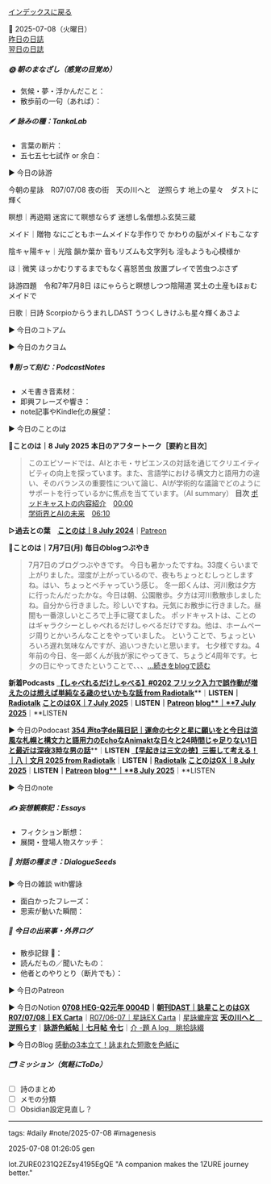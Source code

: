 [インデックスに戻る](../../../DialogueSeeds_2025-26.md)

📅 2025-07-08（火曜日）  
[昨日の日誌](20250707.md)  
[翌日の日誌](20250709.md)

##### 🌞 朝のまなざし（感覚の目覚め）
- 気候・夢・浮かんだこと：
- 散歩前の一句（あれば）：

##### 🪶 詠みの種：TankaLab
- 言葉の断片：
- 五七五七七試作 or 余白：

▶︎ 今日の詠游

今朝の星詠　R07/07/08
夜の街　天の川へと　逆照らす
地上の星々　ダストに輝く

瞑想｜再遊期
迷宮にて瞑想ならず
迷想し名僧想ふ玄奘三蔵

メイド｜贈物
なにごともホームメイドな手作りで
かわりの脳がメイドもこなす

陰キャ陽キャ｜光陰
韻か葉か
音もリズムも文字列も
淫もようも心模様か

ほ｜微笑
ほっかむりするまでもなく喜怒苦虫
放置プレイで苦虫つぶさず

詠游四題　令和7年7月8日
ほにゃららと瞑想しつつ陰陽道
冥土の土産もほぉむメイドで

日歌｜日詩
ScorpioからうまれしDAST
うつくしきけふも星々輝くあさよ

▶︎ 今日のコトアム

▶︎ 今日のカクヨム

##### 🎙 削って刻む：PodcastNotes
- メモ書き音素材：
- 即興フレーズや響き：
- note記事やKindle化の展望：

▶︎ 今日のことのは

🍃**ことのは｜8 July 2025**
**本日のアフタートーク［要約と目次］**
> このエピソードでは、AIとホモ・サピエンスの対話を通じてクリエイティビティの向上を探っています。また、言語学における構文力と語用力の違い、そのバランスの重要性について論じ、AIが学術的な議論でどのようにサポートを行っているかに焦点を当てています。（AI summary）
> **目次**
> [ポッドキャストの内容紹介](https://listen.style/p/radiocampus/c66a3pvp#chapter1)　[00:00](https://listen.style/p/radiocampus/c66a3pvp#chapter1)  
> [学術界とAIの未来](https://listen.style/p/radiocampus/c66a3pvp#chapter2)　[06:10](https://listen.style/p/radiocampus/c66a3pvp#chapter2)

**▷過去との葉**　[**ことのは｜8 July 2024**](https://listen.style/p/radiocampus/qltz3z4x)｜[Patreon](https://www.patreon.com/posts/kotonoha-8-july-110577342)

🍁**ことのは｜7月7日(月)**
**毎日のblogつぶやき**
> 7月7日のブログつぶやきです。
> 今日も暑かったですね。33度くらいまで上がりました。湿度が上がっているので、夜もちょっとむしっとしますね。はい、ちょっとベチャっていう感じ。
> 冬一郎くんは、河川敷は夕方に行ったんだったかな。今日は朝、公園散歩。夕方は河川敷散歩しましたね。自分から行きました。珍しいですね。元気にお散歩に行きました。昼間も一番涼しいところで上手に寝てました。
> ポッドキャストは、ことのはギャラクシーとしゃべれるだけしゃべるだけですね。他は、ホームページ周りとかいろんなことをやっていました。
> ということで、ちょっといろいろ遅れ気味なんですが、追いつきたいと思います。
> 七夕様ですね。4年前の今日、冬一郎くんが我が家にやってきて、ちょうど4周年です。七夕の日にやってきたということで、、、[…続きをblogで読む](https://jimt.hatenablog.com/entry/2025/07/08/115401#-%E4%BB%8A%E6%97%A5%E3%81%AE%E3%81%A4%E3%81%B6%E3%82%84%E3%81%8D7-July-2025)

**新着Podcasts**
[**【しゃべれるだけしゃべる】#0202 フリック入力で誤作動が増えたのは想えば単純なる歳のせいかもな話 from Radiotalk**](https://listen.style/p/twilight/kkecutzg)**｜**LISTEN｜[Radiotalk](https://radiotalk.jp/talk/1327724)
[**ことのはGX｜7 July 2025**](https://listen.style/p/radiocampus/icrtz4ti)**｜**LISTEN｜[Patreon](https://www.patreon.com/posts/kotonohagx-7-133562923)
[**blog****｜****7 July 2025**](https://listen.style/p/inmymind/mxk3dea7)**｜**LISTEN

▶︎ 今日のPodocast
[**354 声to字de隔日記｜運命の七夕と星に願いをと今日は涼風な札幌と構文力と語用力のEchoなAnimaktな日々と24時間じゃ足りない1日と最近は深夜3時な男の話**](https://listen.style/p/cafe/eh7w9txz)**｜**LISTEN
[**【早起きは三文の徳】三振して考える！｜八｜文月 2025 from Radiotalk**](https://listen.style/p/twilight/57kcpmzr)**｜**LISTEN｜[Radiotalk](https://radiotalk.jp/talk/1327938)
[**ことのはGX｜8 July 2025**](https://listen.style/p/radiocampus/c66a3pvp)**｜**LISTEN｜[Patreon](https://www.patreon.com/posts/kotonohagx-8-133637368)
[**blog****｜****8 July 2025**](https://listen.style/p/inmymind/xolw5by5)**｜**LISTEN

▶︎ 今日のnote

##### ✍️ 妄想観察記：Essays
- フィクション断想：
- 展開・登場人物スケッチ：

##### 🌱 対話の種まき：DialogueSeeds
▶︎ 今日の雑談 with響詠

- 面白かったフレーズ：
- 思索が動いた瞬間：

##### 📌 今日の出来事・外界ログ
- 散歩記録 🐾：
- 読んだもの／聞いたもの：
- 他者とのやりとり（断片でも）：

▶︎ 今日のPatreon

▶︎ 今日のNotion
[**0708 HEG-Q2元年 0004D**](https://rebel-tortoise-b95.notion.site/0708-HEG-Q2-0004D-22bbed03031580e39252c8f8f461883e)**｜**[**朝刊DAST｜詠星ことのはGX**](https://rebel-tortoise-b95.notion.site/DAST-GX-21abed03031580ef867af61136621dd1)
[**R07/07/08｜EX Carta**](https://rebel-tortoise-b95.notion.site/R07-07-08-EX-Carta-22bbed030315806c9ad1c761be2cb544)｜[R07/06-07｜星詠EX Carta](https://rebel-tortoise-b95.notion.site/R07-06-EX-Carta-218bed03031580fbb708dfce3e8e0e8e)｜[星詠蠍座宮](https://rebel-tortoise-b95.notion.site/218bed03031580c094faeb211f250ef6)
[**天の川へと　逆照らす**](https://rebel-tortoise-b95.notion.site/22abed03031581c3a779c80169c679c5)｜[**詠游色紙帖｜七月帖** **令七**](https://rebel-tortoise-b95.notion.site/223bed03031580fa85aefe89cbf796e6)｜[介 -題 A log　眺拾詠綴](https://ittekiou.github.io/notion/index.html?path=alog)

▶︎ 今日のBlog
[感動の3本立て！詠まれた短歌を色紙に](https://jimt.hatenablog.com/entry/2025/07/09/122544)




##### 🗂 ミッション（気軽にToDo）
- [ ] 詩のまとめ
- [ ] メモの分類
- [ ] Obsidian設定見直し？

---
tags: #daily #note/2025-07-08 #imagenesis

2025-07-08 01:26:05  gen

lot.ZURE0231Q2EZsy4195EgQE
"A companion makes the 1ZURE journey better."